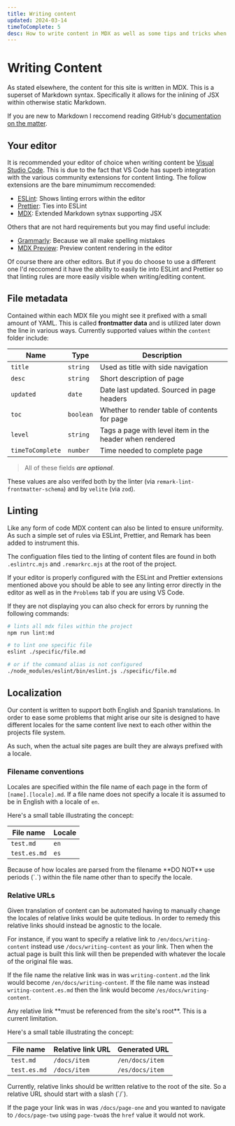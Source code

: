 ```yaml
---
title: Writing content
updated: 2024-03-14
timeToComplete: 5
desc: How to write content in MDX as well as some tips and tricks when thinking about localizing content
---
```


# Writing Content

As stated elsewhere, the content for this site is written in MDX. This is a superset of Markdown syntax. Specifically it allows for the inlining of JSX within otherwise static Markdown.

If you are new to Markdown I reccomend reading GitHub's [documentation on the matter](https://docs.github.com/en/get-started/writing-on-github/getting-started-with-writing-and-formatting-on-github/basic-writing-and-formatting-syntax).

## Your editor

It is recommended your editor of choice when writing content be [Visual Studio Code](https://code.visualstudio.com/). This is due to the fact that VS Code has superb integration with the various community extensions for content linting. The follow extensions are the bare minumimum reccomended:

- [ESLint](vscode:extension/dbaeumer.vscode-eslint): Shows linting errors within the editor
- [Prettier](vscode:extension/esbenp.prettier-vscode): Ties into ESLint
- [MDX](vscode:extension/unifiedjs.vscode-mdx): Extended Markdown sytnax supporting JSX

Others that are not hard requirements but you may find useful include:

- [Grammarly](vscode:extension/znck.grammarly): Because we all make spelling mistakes
- [MDX Preview](vscode:extension/xyc.vscode-mdx-preview): Preview content rendering in the editor

Of course there are other editors. But if you do choose to use a different one I'd reccomend it have the ability to easily tie into ESLint and Prettier so that linting rules are more easily visible when writing/editing content.

## File metadata

Contained within each MDX file you might see it prefixed with a small amount of YAML. This is called **frontmatter data** and is utilized later down the line in various ways. Currently supported values within the `content` folder include:

| Name             | Type      | Description                                             |
| ---------------- | --------- | ------------------------------------------------------- |
| `title`          | `string`  | Used as title with side navigation                      |
| `desc`           | `string`  | Short description of page                               |
| `updated`        | `date`    | Date last updated. Sourced in page headers              |
| `toc`            | `boolean` | Whether to render table of contents for page            |
| `level`          | `string`  | Tags a page with level item in the header when rendered |
| `timeToComplete` | `number`  | Time needed to complete page                            |

> All of these fields **_are optional_**.

These values are also verifed both by the linter (via `remark-lint-frontmatter-schema`) and by `velite` (via `zod`).

## Linting

Like any form of code MDX content can also be linted to ensure uniformity. As such a simple set of rules via ESLint, Prettier, and Remark has been added to instrument this.

The configuation files tied to the linting of content files are found in both `.eslintrc.mjs` and `.remarkrc.mjs` at the root of the project.

If your editor is properly configured with the ESLint and Prettier extensions mentioned above you should be able to see any linting error directly in the editor as well as in the `Problems` tab if you are using VS Code.

If they are not displaying you can also check for errors by running the following commands:

```bash
# lints all mdx files within the project
npm run lint:md

# to lint one specific file
eslint ./specific/file.md

# or if the command alias is not configured
./node_modules/eslint/bin/eslint.js ./specific/file.md
```

## Localization

Our content is written to support both English and Spanish translations. In order to ease some problems that might arise our site is designed to have different locales for the same content live next to each other within the projects file system.

As such, when the actual site pages are built they are always prefixed with a locale.

### Filename conventions

Locales are specified within the file name of each page in the form of `[name].[locale].md`. If a file name does not specify a locale it is assumed to be in English with a locale of `en`.

Here's a small table illustrating the concept:

| File name    | Locale |
| ------------ | ------ |
| `test.md`    | `en`   |
| `test.es.md` | `es`   |

<Warning>
Because of how locales are parsed from the filename **DO NOT** use periods (`.`) within the file name other than to specify the locale.
</Warning>

### Relative URLs

Given translation of content can be automated having to manually change the locales of relative links would be quite tedious. In order to remedy this relative links should instead be agnostic to the locale.

For instance, if you want to specify a relative link to `/en/docs/writing-content` instead use `/docs/writing-content` as your link. Then when the actual page is built this link will then be prepended with whatever the locale of the original file was.

If the file name the relative link was in was `writing-content.md` the link would become `/en/docs/writing-content`. If the file name was instead `writing-content.es.md` then the link would become `/es/docs/writing-content`.

<Danger>
Any relative link **must be referenced from the site's root**. This is a current limitation.
</Danger>

Here's a small table illustrating the concept:

| File name    | Relative link URL | Generated URL   |
| ------------ | ----------------- | --------------- |
| `test.md`    | `/docs/item`      | `/en/docs/item` |
| `test.es.md` | `/docs/item`      | `/es/docs/item` |

<Warning>
Currently, relative links should be written relative to the root of the site. So a relative URL should start with a slash (`/`).

If the page your link was in was `/docs/page-one` and you wanted to navigate to `/docs/page-two` using `page-two`as the `href` value it would not work.
</Warning>
